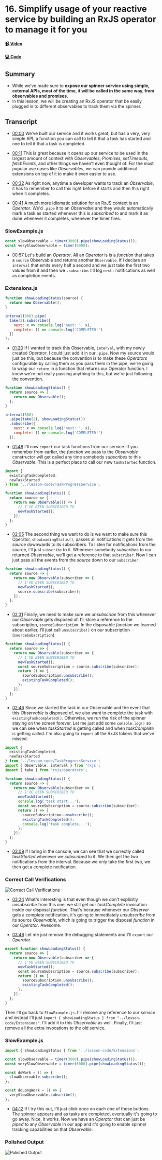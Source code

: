 # 16. Simplify usage of your reactive service by building an RxJS operator to manage it for you

#### [📹 Video](https://egghead.io/lessons/rxjs-simplify-usage-of-your-reactive-service-by-building-an-rxjs-operator-to-manage-it-for-you)

#### [💻 Code](https://github.com/rarmatei/egghead-thinking-reactively/blob/lesson-15/src/lesson-code/TaskProgressService.js)

## Summary

- While we’ve made sure to **expose our spinner service using simple, external APIs, most of the time, it will be called in the same way, from observables and promises**.
- In this lesson, we will be creating an RxJS operator that be easily plugged in to different observables to track them via the spinner.

## Transcript

- [00:00](https://egghead.io/lessons/rxjs-simplify-usage-of-your-reactive-service-by-building-an-rxjs-operator-to-manage-it-for-you#t=0) We've built our service and it works great, but has a very, very simple API, a function you can call to tell it that a task has started and one to tell it that a task is completed.

- [00:11](https://egghead.io/lessons/rxjs-simplify-usage-of-your-reactive-service-by-building-an-rxjs-operator-to-manage-it-for-you#t=11) This is great because it opens up our service to be used in the largest amount of context with _Observables_, _Promises_, _setTimeouts_, _fetchEvents_, and other things we haven't even thought of. For the most popular use cases like _Observables_, we can provide additional extensions on top of it to make it even easier to use.

- [00:32](https://egghead.io/lessons/rxjs-simplify-usage-of-your-reactive-service-by-building-an-rxjs-operator-to-manage-it-for-you#t=32) As right now, anytime a developer wants to track an _Observable_, it has to remember to call this right before it starts and then this right when it completes.

- [00:41](https://egghead.io/lessons/rxjs-simplify-usage-of-your-reactive-service-by-building-an-rxjs-operator-to-manage-it-for-you#t=41) A much more idiomatic solution for an RxJS context is an _Operator_. We'd `.pipe` it to an _Observable_ and they would automatically mark a task as started whenever this is _subscribed_ to and mark it as done whenever it completes, whenever the timer fires.

### SlowExample.js

```js
const slowObservable = timer(3000).pipe(showLoadingStatus());
const verySlowObservable = timer(6000);
```

- [00:57](https://egghead.io/lessons/rxjs-simplify-usage-of-your-reactive-service-by-building-an-rxjs-operator-to-manage-it-for-you#t=57) Let's build an _Operator_. All an _Operator_ is is a _function_ that takes a `source` Observable and returns another `Observable`. If I declare an `interval` that emits every half a second and we just take the first two values from it and then we `.subscribe`. I'll log `next:` notifications as well as completion events.

### Extensions.js

```js
function showLoadingStatus(source) {
  return new Observable();
}

interval(500).pipe(
  take(2).subscribe({
    next: x => console.log('next: ', x),
    complete: () => console.log('COMPLETED!')
  })
);
```

- [01:20](https://egghead.io/lessons/rxjs-simplify-usage-of-your-reactive-service-by-building-an-rxjs-operator-to-manage-it-for-you#t=80) If I wanted to track this Observable, `interval`, with my newly created _Operator_, I could just add it in our `.pipe`. Now my source would just be this, but because the convention is to make these _Operators_ configurable by calling them as you pass them in the pipe, we're going to wrap our `return` in a function that returns our Operator function. I know we're not really passing anything to this, but we're just following the convention.

```js
function showLoadingStatus() {
  return source => {
    return new Observable();
  };
}

interval(500)
  .pipe(take(2), showLoadingStatus())
  .subscribe({
    next: x => console.log('next: ', x),
    complete: () => console.log('COMPLETED!')
  });
```

- [01:48](https://egghead.io/lessons/rxjs-simplify-usage-of-your-reactive-service-by-building-an-rxjs-operator-to-manage-it-for-you#t=108) I'll now `import` our task functions from our service. If you remember from earlier, the _function_ we pass to the _Observable_ constructor will get called any time somebody _subscribes_ to this _Observable_. This is a perfect place to call our new `taskStarted` function.

```js
import {
  existingTaskCompleted,
  newTaskStarted
} from '../lesson-code/TaskProgressService';

function showLoadingStatus() {
  return source => {
    return new Observable(() => {
      // I'VE BEEN SUBSCRIBED TO
      newTaskStarted();
    });
  };
}
```

- [02:05](https://egghead.io/lessons/rxjs-simplify-usage-of-your-reactive-service-by-building-an-rxjs-operator-to-manage-it-for-you#t=125) The second thing we want to do is we want to make sure this Operator, `showLoadingStatus()`, passes all notifications it gets from the _source_ downwards to its subscribers. To listen for notifications from the source, I'll just `subscribe` to it. Whenever somebody _subscribes_ to our returned _Observable_, we'll get a reference to that `subscriber`. Now I can just pass all the events from the _source_ down to our `subscriber`.

```js
function showLoadingStatus() {
  return source => {
    return new Observable(subscriber => {
      // I'VE BEEN SUBSCRIBED TO
      newTaskStarted();
      source.subscribe(subscriber);
    });
  };
}
```

- [02:31](https://egghead.io/lessons/rxjs-simplify-usage-of-your-reactive-service-by-building-an-rxjs-operator-to-manage-it-for-you#t=151) Finally, we need to make sure we _unsubscribe_ from this whenever our _Observable_ gets disposed of. I'll store a reference to the subscription, `sourceSubscription`. In the disposable _function_ we learned about earlier, I'll just call `unsubscribe()` on our subscription (`sourceSubscription`).

```js
function showLoadingStatus() {
  return source => {
    return new Observable(subscriber => {
      // I'VE BEEN SUBSCRIBED TO
      newTaskStarted();
      const sourceSubscription = source.subscribe(subscriber);
      return () => {
        sourceSubscription.unsubscribe();
        existingTaskCompleted();
      };
    });
  };
}
```

- [02:46](https://egghead.io/lessons/rxjs-simplify-usage-of-your-reactive-service-by-building-an-rxjs-operator-to-manage-it-for-you#t=166) Since we started the task in our Observable and the event that this _Observable_ is disposed of, we also want to complete the task with `existingTaskcompleted()`. Otherwise, we run the risk of the spinner staying on the screen forever. Let me just add some `console.log()` so we can see when _taskStarted_ is getting called and when _taskComplete_ is getting called. I'm also going to `import` all the RxJS tokens that we've missed.

```js
import {
  existingTaskCompleted,
  newTaskStarted
} from '../lesson-code/TaskProgressService';
import { Observable, interval } from 'rxjs';
import { take } from 'rxjs/operators';

function showLoadingStatus() {
  return source => {
    return new Observable(subscriber => {
      // I'VE BEEN SUBSCRIBED TO
      newTaskStarted();
      console.log('task start...');
      const sourceSubscription = source.subscribe(subscriber);
      return () => {
        sourceSubscription.unsubscribe();
        existingTaskCompleted();
        console.log('task complete...');
      };
    });
  };
}
```

- [03:09](https://egghead.io/lessons/rxjs-simplify-usage-of-your-reactive-service-by-building-an-rxjs-operator-to-manage-it-for-you#t=189) If I bring in the console, we can see that we correctly called _taskStarted_ whenever we _subscribed_ to it. We then get the two notifications from the interval. Because we only take the first two, we then get a complete notification.

### Correct Call Verifications

![Correct Call Verifications](https://res.cloudinary.com/dg3gyk0gu/image/upload/v1585168484/transcript-images/egghead-simplify-usage-of-your-reactive-service-by-building-an-rxjs-operator-to-manage-it-for-you-01697ee7-correct-call-verifications.jpg)

- [03:24](https://egghead.io/lessons/rxjs-simplify-usage-of-your-reactive-service-by-building-an-rxjs-operator-to-manage-it-for-you#t=204) What's interesting is that even though we don't explicitly _unsubscribe_ from this one, we still get our _taskComplete_ invocation inside our disposal _function_. That's because whenever our _Observer_ gets a complete notification, it's going to immediately _unsubscribe_ from its source _Observable_, which is going to trigger the disposal _function_ in our _Operator_. Awesome.

- [03:48](https://egghead.io/lessons/rxjs-simplify-usage-of-your-reactive-service-by-building-an-rxjs-operator-to-manage-it-for-you#t=228) Let me just remove the debugging statements and I'll `export` our _Operator_.

```js
export function showLoadingStatus() {
  return source => {
    return new Observable(subscriber => {
      // I'VE BEEN SUBSCRIBED TO
      newTaskStarted();
      const sourceSubscription = source.subscribe(subscriber);
      return () => {
        sourceSubscription.unsubscribe();
        existingTaskCompleted();
      };
    });
  };
}
```

Then I'll go back to `SlowExample.js`. I'll remove any reference to our _service_ and instead I'll just `import { showLoadingStatus } from "../lesson-code/Extensions"`. I'll add it to this _Observable_ as well. Finally, I'll just remove all the extra invocations to the old service.

### SlowExample.js

```js
import { showLoadingStatus } from '../lesson-code/Extensions';

const slowObservable = timer(3000).pipe(showLoadingStatus());
const verySlowObservable = timer(6000).pipe(showLoadingStatus());

const doWork = () => {
  slowObservable.subscribe();
};

const doLongWork = () => {
  verySlowObservable.subscribe();
};
```

- [04:12](https://egghead.io/lessons/rxjs-simplify-usage-of-your-reactive-service-by-building-an-rxjs-operator-to-manage-it-for-you#t=252) If I try this out, I'll just click once on each one of these buttons. The spinner appears and as tasks are completed, eventually it's going to go away. Nice, it works. Now we have an _Operator_ that can just be _piped_ to any _Observable_ in our app and it's going to enable spinner tracking capabilities on that _Observable_.

### Polished Output

![Polished Output](https://res.cloudinary.com/dg3gyk0gu/image/upload/v1585168477/transcript-images/egghead-simplify-usage-of-your-reactive-service-by-building-an-rxjs-operator-to-manage-it-for-you-01697ee7-polished-output.jpg)
